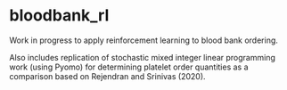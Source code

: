 # bloodbank_rl

Work in progress to apply reinforcement learning to blood bank ordering.

Also includes replication of stochastic mixed integer linear programming work (using Pyomo) for determining platelet order quantities as a comparison based on Rejendran and Srinivas (2020).
